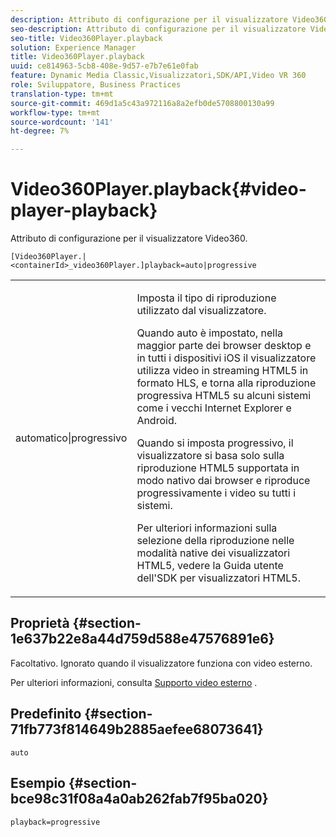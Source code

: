 ```yaml
---
description: Attributo di configurazione per il visualizzatore Video360.
seo-description: Attributo di configurazione per il visualizzatore Video360.
seo-title: Video360Player.playback
solution: Experience Manager
title: Video360Player.playback
uuid: ce814963-5cb8-408e-9d57-e7b7e61e0fab
feature: Dynamic Media Classic,Visualizzatori,SDK/API,Video VR 360
role: Sviluppatore, Business Practices
translation-type: tm+mt
source-git-commit: 469d1a5c43a972116a8a2efb0de5708800130a99
workflow-type: tm+mt
source-wordcount: '141'
ht-degree: 7%

---
```



# Video360Player.playback{#video-player-playback}

Attributo di configurazione per il visualizzatore Video360.

`[Video360Player.|<containerId>_video360Player.]playback=auto|progressive`

<table id="table_441553CD34C94A58A9D7CBF772DEDDB6"> 
 <tbody> 
  <tr> 
   <td colname="col1"> <p> <span class="codeph"> automatico|progressivo</span> </p> </td> 
   <td colname="col2"> <p> Imposta il tipo di riproduzione utilizzato dal visualizzatore. </p> <p>Quando <span class="codeph"> auto</span> è impostato, nella maggior parte dei browser desktop e in tutti i dispositivi iOS il visualizzatore utilizza video in streaming HTML5 in formato HLS, e torna alla riproduzione progressiva HTML5 su alcuni sistemi come i vecchi Internet Explorer e Android. </p> <p>Quando si imposta <span class="codeph"> progressivo</span>, il visualizzatore si basa solo sulla riproduzione HTML5 supportata in modo nativo dai browser e riproduce progressivamente i video su tutti i sistemi. </p> <p>Per ulteriori informazioni sulla selezione della riproduzione nelle modalità native dei visualizzatori HTML5, vedere la Guida utente dell'SDK per visualizzatori HTML5.<span class="codeph"></span><span class="codeph"></span> </p> </td> 
  </tr> 
 </tbody> 
</table>

## Proprietà {#section-1e637b22e8a44d759d588e47576891e6}

Facoltativo. Ignorato quando il visualizzatore funziona con video esterno.

Per ulteriori informazioni, consulta [Supporto video esterno](../../../c-html5-aem-asset-viewers/c-html5-aem-video360/c-html5-aem-video360-external-video-support.md#concept-66aa2784f2294794989bad2af74c3760) .

## Predefinito {#section-71fb773f814649b2885aefee68073641}

`auto`

## Esempio {#section-bce98c31f08a4a0ab262fab7f95ba020}

`playback=progressive`
